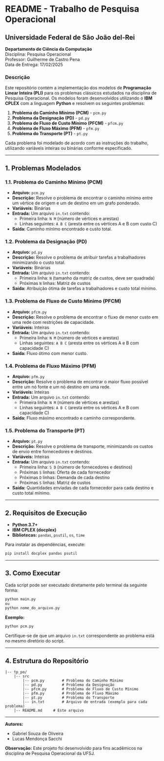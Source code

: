 # README - Trabalho de Pesquisa Operacional

## Universidade Federal de São João del-Rei
**Departamento de Ciência da Computação**  
Disciplina: Pesquisa Operacional  
Professor: Guilherme de Castro Pena  
Data de Entrega: 17/02/2025  

### Descrição
Este repositório contém a implementação dos modelos de **Programação Linear Inteira (PLI)** para os problemas clássicos estudados na disciplina de Pesquisa Operacional. Os modelos foram desenvolvidos utilizando o **IBM CPLEX** com a linguagem **Python** e resolvem os seguintes problemas:

1. **Problema do Caminho Mínimo (PCM)** - `pcm.py`
2. **Problema da Designação (PD)** - `pd.py`
3. **Problema de Fluxo de Custo Mínimo (PFCM)** - `pfcm.py`
4. **Problema de Fluxo Máximo (PFM)** - `pfm.py`
5. **Problema do Transporte (PT)** - `pt.py`

Cada problema foi modelado de acordo com as instruções do trabalho, utilizando variáveis inteiras ou binárias conforme especificado.

---

## 1. Problemas Modelados

### 1.1. Problema do Caminho Mínimo (PCM)
- **Arquivo:** `pcm.py`
- **Descrição:** Resolve o problema de encontrar o caminho mínimo entre um vértice de origem e um de destino em um grafo ponderado.
- **Variáveis:** Binárias
- **Entrada:** Um arquivo `in.txt` contendo:
  - Primeira linha: `N M` (número de vértices e arestas)
  - Linhas seguintes: `A B C` (aresta entre os vértices A e B com custo C)
- **Saída:** Caminho mínimo encontrado e custo total.

### 1.2. Problema da Designação (PD)
- **Arquivo:** `pd.py`
- **Descrição:** Resolve o problema de atribuir tarefas a trabalhadores minimizando o custo total.
- **Variáveis:** Binárias
- **Entrada:** Um arquivo `in.txt` contendo:
  - Primeira linha: `N` (tamanho da matriz de custos, deve ser quadrada)
  - Próximas `N` linhas: Matriz de custos
- **Saída:** Atribuição ótima de tarefas a trabalhadores e custo total mínimo.

### 1.3. Problema de Fluxo de Custo Mínimo (PFCM)
- **Arquivo:** `pfcm.py`
- **Descrição:** Resolve o problema de encontrar o fluxo de menor custo em uma rede com restrições de capacidade.
- **Variáveis:** Inteiras
- **Entrada:** Um arquivo `in.txt` contendo:
  - Primeira linha: `N M` (número de vértices e arestas)
  - Linhas seguintes: `A B C` (aresta entre os vértices A e B com capacidade C)
- **Saída:** Fluxo ótimo com menor custo.

### 1.4. Problema de Fluxo Máximo (PFM)
- **Arquivo:** `pfm.py`
- **Descrição:** Resolve o problema de encontrar o maior fluxo possível entre um nó fonte e um nó destino em uma rede.
- **Variáveis:** Inteiras
- **Entrada:** Um arquivo `in.txt` contendo:
  - Primeira linha: `N M` (número de vértices e arestas)
  - Linhas seguintes: `A B C` (aresta entre os vértices A e B com capacidade C)
- **Saída:** Fluxo máximo encontrado e caminho correspondente.

### 1.5. Problema do Transporte (PT)
- **Arquivo:** `pt.py`
- **Descrição:** Resolve o problema de transporte, minimizando os custos de envio entre fornecedores e destinos.
- **Variáveis:** Inteiras
- **Entrada:** Um arquivo `in.txt` contendo:
  - Primeira linha: `S D` (número de fornecedores e destinos)
  - Próximas `S` linhas: Oferta de cada fornecedor
  - Próximas `D` linhas: Demanda de cada destino
  - Próximas `S` linhas: Matriz de custos
- **Saída:** Quantidades enviadas de cada fornecedor para cada destino e custo total mínimo.

---

## 2. Requisitos de Execução
- **Python 3.7+**
- **IBM CPLEX (docplex)**
- **Bibliotecas:** `pandas`, `psutil`, `os`, `time`

Para instalar as dependências, execute:
```bash
pip install docplex pandas psutil
```

---

## 3. Como Executar
Cada script pode ser executado diretamente pelo terminal da seguinte forma:
```bash
python main.py
ou
python nome_do_arquivo.py
```
**Exemplo:**
```bash
python pcm.py
```
Certifique-se de que um arquivo `in.txt` correspondente ao problema está no mesmo diretório do script.

---

## 4. Estrutura do Repositório
```
|-- tp_po/
    |-- src
        |-- pcm.py        # Problema do Caminho Mínimo
        |-- pd.py         # Problema da Designação
        |-- pfcm.py       # Problema de Fluxo de Custo Mínimo
        |-- pfm.py        # Problema de Fluxo Máximo
        |-- pt.py         # Problema do Transporte
        |-- in.txt        # Arquivo de entrada (exemplo para cada problema)
    |-- README.md     # Este arquivo
```

---

**Autores:**
- Gabriel Souza de Oliveira 
- Lucas Mendonça Sacchi

**Observação:** Este projeto foi desenvolvido para fins acadêmicos na disciplina de Pesquisa Operacional da UFSJ.
